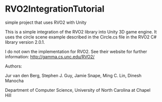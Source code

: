# RVO2IntegrationTutorial
simple project that uses RVO2 with Unity

This is a simple integration of the RVO2 library into Unity 3D game engine. It uses the circle scene example described in the Circle.cs file
in the RVO2 C# library version 2.0.1. 

I do not own the implementation for RVO2. See their website for further information: http://gamma.cs.unc.edu/RVO2/

Authors: 

Jur van den Berg, 
Stephen J. Guy, 
Jamie Snape, 
Ming C. Lin, 
Dinesh Manocha

Department of Computer Science, University of North Carolina at Chapel Hill

